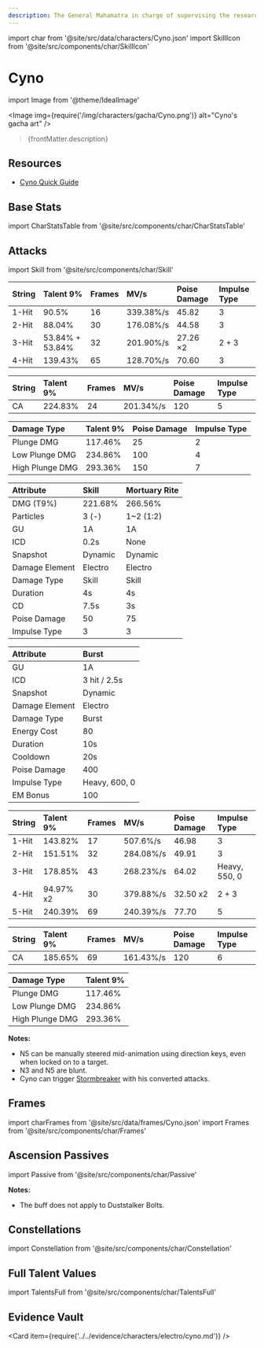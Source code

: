 ```yaml
---
description: The General Mahamatra in charge of supervising the researchers of the Akademiya. It is said that when he gets down to work, the General Mahamatra is even more efficient than the "Great Vayuvyastra" made by the Kshahrewar.
---
```


import char from '@site/src/data/characters/Cyno.json'
import SkillIcon from '@site/src/components/char/SkillIcon'

# Cyno

import Image from '@theme/IdealImage'

<Image img={require('/img/characters/gacha/Cyno.png')} alt="Cyno's gacha art" />
<blockquote>{frontMatter.description}</blockquote>

## Resources

* [Cyno Quick Guide](https://keqingmains.com/q/cyno-quickguide/)

## Base Stats

import CharStatsTable from '@site/src/components/char/CharStatsTable'

<CharStatsTable char={char} />

## Attacks

import Skill from '@site/src/components/char/Skill'

<Tabs>
<TabItem value='na' label='Normal Attacks'>
<SkillIcon char={char} skill='na' />
<div class='talent-columns'>
<Skill char={char} skill='na' sectionFilter='Normal Attack' />

| String | Talent 9%        | Frames | MV/s      | Poise Damage | Impulse Type |
| :----- | :--------------- | :----- | :-------- | :----------- | :----------- |
| 1-Hit  | 90.5%            | 16     | 339.38%/s | 45.82        | 3            |
| 2-Hit  | 88.04%           | 30     | 176.08%/s | 44.58        | 3            |
| 3-Hit  | 53.84% \+ 53.84% | 32     | 201.90%/s | 27.26 ×2     | 2 \+ 3       |
| 4-Hit  | 139.43%          | 65     | 128.70%/s | 70.60        | 3            |

</div>
<div class='talent-columns'>
<Skill char={char} skill='na' sectionFilter='Charged Attack' />

| String | Talent 9% | Frames | MV/s      | Poise Damage | Impulse Type |
| :----- | :-------- | :----- | :-------- | :----------- | :----------- |
| CA     | 224.83%   | 24     | 201.34%/s | 120          | 5            |

</div>
<div class='talent-columns'>
<Skill char={char} skill='na' sectionFilter='Plunging Attack' />

| Damage Type     | Talent 9% | Poise Damage | Impulse Type |
| :-------------- | :-------- | :----------- | :----------- |
| Plunge DMG      | 117.46%   | 25           | 2            |
| Low Plunge DMG  | 234.86%   | 100          | 4            |
| High Plunge DMG | 293.36%   | 150          | 7            |

</div>

</TabItem>

<TabItem value='e' label='Skill'>
<SkillIcon char={char} skill='e' />
<div class='talent-columns'>
<Skill char={char} skill='e' />

| Attribute      | Skill    | Mortuary Rite |
| :------------- | :------- | :------------ |
| DMG \(T9%\)    | 221.68%  | 266.56%       |
| Particles      | 3 \(\-\) | 1~2 \(1:2\)   |
| GU             | 1A       | 1A            |
| ICD            | 0.2s     | None          |
| Snapshot       | Dynamic  | Dynamic       |
| Damage Element | Electro  | Electro       |
| Damage Type    | Skill    | Skill         |
| Duration       | 4s       | 4s            |
| CD             | 7.5s     | 3s            |
| Poise Damage   | 50       | 75            |
| Impulse Type   | 3        | 3             |

</div>

</TabItem>

<TabItem value='q' label='Burst'>
<SkillIcon char={char} skill='q' />
<div class='talent-columns'>
<Skill char={char} skill='q'/>

| Attribute      | Burst         |
| :------------- | :------------ |
| GU             | 1A            |
| ICD            | 3 hit / 2.5s  |
| Snapshot       | Dynamic       |
| Damage Element | Electro       |
| Damage Type    | Burst         |
| Energy Cost    | 80            |
| Duration       | 10s           |
| Cooldown       | 20s           |
| Poise Damage   | 400           |
| Impulse Type   | Heavy, 600, 0 |
| EM Bonus       | 100           |

</div>

| String | Talent 9% | Frames | MV/s      | Poise Damage | Impulse Type  |
| :----- | :-------- | :----- | :-------- | :----------- | :------------ |
| 1-Hit  | 143.82%   | 17     | 507.6%/s  | 46.98        | 3             |
| 2-Hit  | 151.51%   | 32     | 284.08%/s | 49.91        | 3             |
| 3-Hit  | 178.85%   | 43     | 268.23%/s | 64.02        | Heavy, 550, 0 |
| 4-Hit  | 94.97% x2 | 30     | 379.88%/s | 32.50 x2     | 2 \+ 3        |
| 5-Hit  | 240.39%   | 69     | 240.39%/s | 77.70        | 5             |

| String | Talent 9% | Frames | MV/s      | Poise Damage | Impulse Type |
| :----- | :-------- | :----- | :-------- | :----------- | :----------- |
| CA     | 185.65%   | 69     | 161.43%/s | 120          | 6            |

| Damage Type     | Talent 9% |
| :-------------- | :-------- |
| Plunge DMG      | 117.46%   |
| Low Plunge DMG  | 234.86%   |
| High Plunge DMG | 293.36%   |

**Notes:**  

* N5 can be manually steered mid-animation using direction keys, even when locked on to a target.
* N3 and N5 are blunt.
* Cyno can trigger [Stormbreaker](beidou.md#attacks) with his converted attacks.

</TabItem>
</Tabs>

## Frames

import charFrames from '@site/src/data/frames/Cyno.json'
import Frames from '@site/src/components/char/Frames'

<Frames data={charFrames} />

## Ascension Passives

import Passive from '@site/src/components/char/Passive'

<Tabs>
<TabItem value='passive' label='Passive'>
<Passive char={char} passive={2} />
</TabItem>

<TabItem value='a1' label='Ascension 1'>
<Passive char={char} passive={0} />

**Notes:**  

* The buff does not apply to Duststalker Bolts.

</TabItem>

<TabItem value="a4" label="Ascension 4">
<Passive char={char} passive={1} />
</TabItem>
</Tabs>

## Constellations

import Constellation from '@site/src/components/char/Constellation'

<Tabs>
<TabItem value='c1' label='C1'>
<Constellation char={char} constellation={1} />
</TabItem>

<TabItem value='c2' label='C2'>
<Constellation char={char} constellation={2} />
</TabItem>

<TabItem value='c3' label='C3'>
<Constellation char={char} constellation={3} />
</TabItem>

<TabItem value='c4' label='C4'>
<Constellation char={char} constellation={4} />
</TabItem>

<TabItem value='c5' label='C5'>
<Constellation char={char} constellation={5} />
</TabItem>

<TabItem value='c6' label='C6'>
<Constellation char={char} constellation={6} />
</TabItem>
</Tabs>

## Full Talent Values

import TalentsFull from '@site/src/components/char/TalentsFull'

<TalentsFull char={char}/>

## Evidence Vault

<Card item={require('../../evidence/characters/electro/cyno.md')} />

